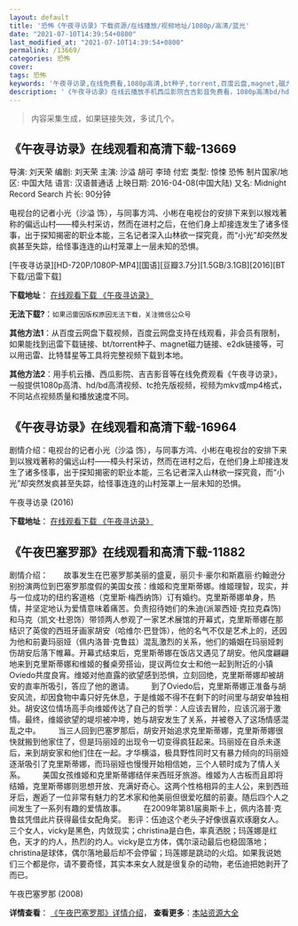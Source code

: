 ```yaml
---
layout: default
title: '恐怖《午夜寻访录》下载资源/在线播放/视频地址/1080p/高清/蓝光'
date: "2021-07-10T14:39:54+0800"
last_modified_at: "2021-07-10T14:39:54+0800"
permalink: /13669/
categories: 恐怖
cover:
tags: 恐怖
keywords: '午夜寻访录,在线免费看,1080p高清,bt种子,torrent,百度云盘,magnet,磁力链,迅雷下载资源'
description: '《午夜寻访录》在线云播放手机西瓜影院吉吉影音免费看，1080p高清bd/hd未删减完整版和tc抢先枪版，mkv/mp4格式，附带bt/torrent种子、magnet/磁力链、百度云盘、网盘资源迅雷下载链接'
---
```


>内容采集生成，如果链接失效，多试几个。


## 《午夜寻访录》在线观看和高清下载-13669

导演: 刘天荣 编剧: 刘天荣 主演: 沙溢 胡可 李琦 付宏 类型: 惊悚 恐怖 制片国家/地区: 中国大陆 语言: 汉语普通话 上映日期: 2016-04-08(中国大陆) 又名: Midnight Record Search 片长: 90分钟

电视台的记者小光（沙溢 饰），与同事方鸿、小彬在电视台的安排下来到以猴戏著称的偏远山村——樟头村采访，然而在进村之后，在他们身上却接连发生了诸多怪事，出于探知揭密的职业本能，三名记者深入山林欲一探究竟，而“小光”却突然发疯甚至失踪，给怪事连连的山村笼罩上一层未知的恐惧。


[午夜寻访录][HD-720P/1080P-MP4][国语][豆瓣3.7分][1.5GB/3.1GB][2016][BT下载/迅雷下载]

**下载地址**： [在线观看下载 《午夜寻访录》](https://www.btdx8.com/torrent/midnight_record_search_2016.html) 


**无法下载?**：`如果迅雷因版权原因无法下载，关注微信公众号 `

**其他方法1**：从百度云网盘下载视频，百度云网盘支持在线观看，非会员有限制，如果能找到迅雷下载链接、bt/torrent种子、magnet磁力链接、e2dk链接等，可以用迅雷、比特彗星等工具将完整视频下载到本地。

**其他方法2**：用手机云播、西瓜影院、吉吉影音等在线免费观看《午夜寻访录》，一般提供1080p高清、hd/bd高清视频、tc抢先版视频，视频为mkv或mp4格式，不同站点视频质量和播放速度不同。


## 《午夜寻访录》在线观看和高清下载-16964

剧情介绍：电视台的记者小光（沙溢 饰），与同事方鸿、小彬在电视台的安排下来到以猴戏著称的偏远山村——樟头村采访，然而在进村之后，在他们身上却接连发生了诸多怪事，出于探知揭密的职业本能，三名记者深入山林欲一探究竟，而“小光”却突然发疯甚至失踪，给怪事连连的山村笼罩上一层未知的恐惧。


午夜寻访录 (2016)

**下载地址**： [在线观看下载 《午夜寻访录》](https://www.btbtdy.me/btdy/dy3811.html) 


## 《午夜巴塞罗那》在线观看和高清下载-11882

剧情介绍：　　故事发生在巴塞罗那美丽的盛夏，丽贝卡·豪尔和斯嘉丽·约翰逊分别扮演两位到巴塞罗那度假的美国女孩：维姬和克里斯蒂娜。维姬理智，现实，并与一位成功的纽约客道格（克里斯·梅西纳饰）订有婚约。克里斯蒂娜单身，热情，并坚定地认为爱情意味着痛苦。负责招待她们的朱迪(派翠西娅·克拉克森饰)和马克（凯文·杜恩饰）带领两人参观了一家艺术展馆的开幕式，克里斯蒂娜在那结识了英俊的西班牙画家胡安（哈维尔·巴登饰），他的名气不仅是艺术上的，还因为他和前妻玛丽娅（佩内洛普·克鲁兹）混乱激烈的关系，他们的婚姻在玛丽娅刺伤胡安后落下帷幕。开幕式结束后，克里斯蒂娜在饭店又遇见了胡安。他风度翩翩地来到克里斯蒂娜和维姬的餐桌旁搭讪，提议两位女士和他一起到附近的小镇Oviedo共度良宵。维姬对他直露的欲望感到恐惧，立刻回绝，克里斯蒂娜却被胡安的直率所吸引，答应了他的邀请。 　　到了Oviedo后，克里斯蒂娜正准备与胡安风流，却因食物中毒只好先休息，于是维姬不得不在剩下的时间里与胡安单独相处。胡安这位情场高手向维姬传达了自己的哲学：人应该去冒险，应该沉溺于激情。最终，维姬欲望的堤坝被冲垮，她与胡安发生了关系，并被卷入了这场情感混乱之中。 　　当三人回到巴塞罗那后，胡安开始追求克里斯蒂娜，克里斯蒂娜很快就搬到他家住了，但是玛丽娅的出现令一切变得疯狂起来。玛丽娅在自杀未遂后，来到胡安家和他们住在一起。才华横溢，极具野性同时又有暴力倾向的玛丽娅逐渐吸引了克里斯蒂娜，而玛丽娅也慢慢开始相信她，三个人顿时成为了情人关系。 　　美国女孩维姬和克里斯蒂娜结伴来西班牙旅游。维姬为人古板而且即将结婚，克里斯蒂娜则思想开放、充满好奇心。这两个性格相异的主人公，来到西班牙后，邂逅了一位非常有魅力的艺术家和他美丽但很爱吃醋的前妻。随后四个人之间发生了一系列有趣的爱情故事。 　　在2009年第81届奥斯卡上，佩内洛普·克鲁兹凭借此片获得最佳女配角奖。  影评：伍迪这个老头子好像很喜欢琢磨女人。三个女人，vicky是黑色，内敛现实；christina是白色，率真洒脱；玛莲娜是红色，天才的灼人，热烈的灼人。vicky是立方体，偶尔滚动最后也稳固落地；christina是球体，偶尔落地最后却不会停留；玛莲娜是跳动的火焰。如果我说她们三个都是你，请不要奇怪，其实本来女人就是很复杂的动物，老伍迪把她剥开了而已。


午夜巴塞罗那 (2008)

**详情查看**： [《午夜巴塞罗那》详情介绍](/movie/11882/)， **查看更多**：[本站资源大全](/movie/t/all/)


